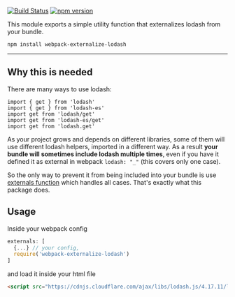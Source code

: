 [![Build Status](https://travis-ci.org/vybu/externalize-lodash.svg?branch=master)](https://travis-ci.org/vybu/externalize-lodash)
[![npm version](https://badge.fury.io/js/webpack-externalize-lodash.svg)](https://badge.fury.io/js/webpack-externalize-lodash)

This module exports a simple utility function that externalizes lodash from your bundle.

`npm install webpack-externalize-lodash`
__________________________________

## Why this is needed

There are many ways to use lodash:

```
import { get } from 'lodash'
import { get } from 'lodash-es'
import get from 'lodash/get'
import get from 'lodash-es/get'
import get from 'lodash.get'
```

As your project grows and depends on different libraries, some of them will use different lodash helpers, imported in a different way. As a result **your bundle will sometimes include lodash multiple times**, even if you have it defined it as external in webpack `lodash: "_"` (this covers only one case).

 So the only way to prevent it from being included into your bundle is use [externals function](https://webpack.js.org/configuration/externals/#function) which handles all cases. That's exactly what this package does.

## Usage

Inside your webpack config

```js
externals: [
  {...} // your config,
  require('webpack-externalize-lodash')
]
```

and load it inside your html file

```html
<script src="https://cdnjs.cloudflare.com/ajax/libs/lodash.js/4.17.11/lodash.js"></script>
```

